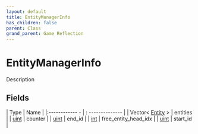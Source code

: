 ```yaml
---
layout: default
title: EntityManagerInfo
has_children: false
parent: Class
grand_parent: Game Reflection
---
```

# EntityManagerInfo
Description 

## Fields
| Type | Name |
|:------------ - | : -------------- |
| Vector< [Entity](game-reflection/classes/entity.md) > | entities |
| [uint](game-reflection/components/uint.md) | counter |
| [uint](game-reflection/components/uint.md) | end_id |
| [int](game-reflection/enums/int.md) | free_entity_head_idx |
| [uint](game-reflection/components/uint.md) | start_id |
